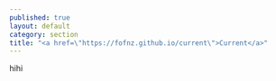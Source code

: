 ```yaml
---
published: true
layout: default
category: section
title: "<a href=\"https://fofnz.github.io/current\">Current</a>"
---
```


hihi
